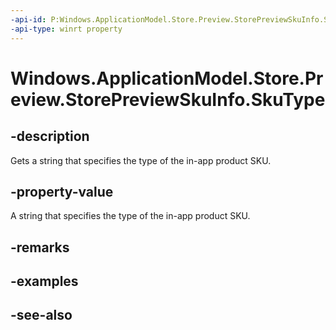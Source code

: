 ----api-id: P:Windows.ApplicationModel.Store.Preview.StorePreviewSkuInfo.SkuType
-api-type: winrt property
---<!-- Property syntaxpublic string SkuType { get; }--># Windows.ApplicationModel.Store.Preview.StorePreviewSkuInfo.SkuType## -descriptionGets a string that specifies the type of the in-app product SKU.## -property-valueA string that specifies the type of the in-app product SKU.<!--Per feedback from Sarah Waskom, as of Threshold RTM valid strings are "Full", "Subscription", and "SubscriptionTrial". However, we will introduce more later, and we don't want to document "Subscription" and "SubscriptionTrial" for RTM because the subscription feature won't be public until TH2. Since no one apart from Microsoft can use this API as of RTM anyway, we are not documenting any of these string values for the time being.-->## -remarks## -examples## -see-also
